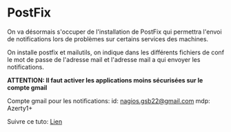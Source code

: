 # PostFix

On va désormais s'occuper de l'installation de PostFix qui permettra l'envoi de notifications lors de problèmes sur certains services des machines.

On installe postfix et mailutils, on indique dans les différents fichiers de conf le mot de passe de l'adresse mail et l'adresse mail a qui envoyer les notifications.

**ATTENTION: Il faut activer les applications moins sécurisées sur le compte gmail**

Compte gmail pour les notifications:    id: nagios.gsb22@gmail.com
                                        mdp: Azerty1+

Suivre ce tuto: [Lien](https://vulgumtechus.com/Autoriser_les_applications_moins_s%C3%A9curis%C3%A9es_%C3%A0_acc%C3%A9der_%C3%A0_Gmail)